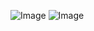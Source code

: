 ![Image](https://github.com/user-attachments/assets/9d5186c3-fd90-4d06-a5ac-00f8aa4697fc)
![Image](https://github.com/user-attachments/assets/aa78d694-d819-4bd4-a4d1-1b8d9988dfd9)
